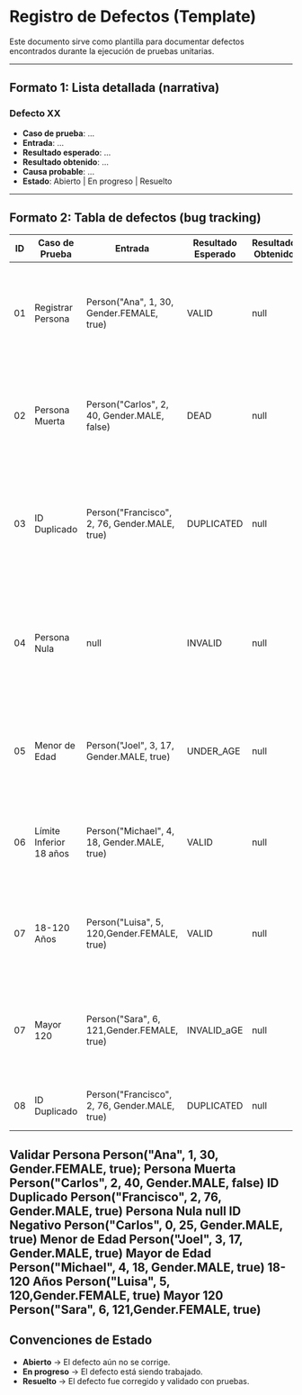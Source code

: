 # Registro de Defectos (Template)

Este documento sirve como plantilla para documentar defectos encontrados durante la ejecución de pruebas unitarias.

---

## Formato 1: Lista detallada (narrativa)

### Defecto XX
- **Caso de prueba**: ...
- **Entrada**: ...
- **Resultado esperado**: ...
- **Resultado obtenido**: ...
- **Causa probable**: ...
- **Estado**: Abierto | En progreso | Resuelto

---

## Formato 2: Tabla de defectos (bug tracking)

| ID  | Caso de Prueba | Entrada | Resultado Esperado | Resultado Obtenido | Causa Probable | Estado |
|-----|----------------|---------|--------------------|--------------------|----------------|--------|
| 01  | Registrar Persona            |   Person("Ana", 1, 30, Gender.FEMALE, true)   | VALID             |        null       | No se ha aplicado la lógica de registrar una persona en  `registerVoter` y la función no retorna ningún RegistryResult | Cerrado |
| 02  | Persona Muerta            | Person("Carlos", 2, 40, Gender.MALE, false)     |      DEAD      | null                | No se ha implementado la validación de una persona muerta en `registerVoter` y la función no retorna ningún RegistryResult          | Cerrado |
| 03  | ID Duplicado            | Person("Francisco", 2, 76, Gender.MALE, true)     | DUPLICATED                | null                | No se ha programado la validación de una persona con ID duplicado en `registerVoter` y la función no retorna ningún RegistryResult          | Cerrado |
| 04  | Persona Nula           | null     | INVALID             | null                | No se ha programado la confirmación de que el objeto persona es nulo dentro de `registerVoter` y la función no retorna ningún RegistryResult         | Cerrado |
| 05  | Menor de Edad          | Person("Joel", 3, 17, Gender.MALE, true)    | UNDER_AGE                | null                | Falta Establecer límite inferior de edad en `registerVoter` y la función no retorna ningún RegistryResult         | Cerrado |
| 06  | Límite Inferior 18 años          | Person("Michael", 4, 18, Gender.MALE, true)     | VALID                | null                | No se está verificando la mayoría de edad en  `registerVoter` y la función no retorna ningún RegistryResult          | Cerrado |
| 07  | 18-120 Años         | Person("Luisa", 5, 120,Gender.FEMALE, true)     | VALID               | null                | Falta de establecimiento de Umbral de edad en  `registerVoter` y la función no retorna ningún RegistryResult        | Cerrado |
| 07  | Mayor 120          | Person("Sara", 6, 121,Gender.FEMALE, true)     | INVALID_aGE                | null                | Falta de establecimiento del límite superior de edad en `registerVoter` y la función no retorna ningún RegistryResult          | Cerrado |
| 08  | ID Duplicado            | Person("Francisco", 2, 76, Gender.MALE, true)     | DUPLICATED                | null                | Sólo se inserto 1 persona, no dos con el mismo ID          | Cerrado |

Validar Persona Person("Ana", 1, 30, Gender.FEMALE, true);
Persona Muerta Person("Carlos", 2, 40, Gender.MALE, false)
ID Duplicado Person("Francisco", 2, 76, Gender.MALE, true)
Persona Nula null
ID Negativo Person("Carlos", 0, 25, Gender.MALE, true)
Menor de Edad Person("Joel", 3, 17, Gender.MALE, true)
Mayor de Edad Person("Michael", 4, 18, Gender.MALE, true)
18-120 Años Person("Luisa", 5, 120,Gender.FEMALE, true)
Mayor 120 Person("Sara", 6, 121,Gender.FEMALE, true)
---

## Convenciones de Estado
- **Abierto** → El defecto aún no se corrige.  
- **En progreso** → El defecto está siendo trabajado.  
- **Resuelto** → El defecto fue corregido y validado con pruebas.  
